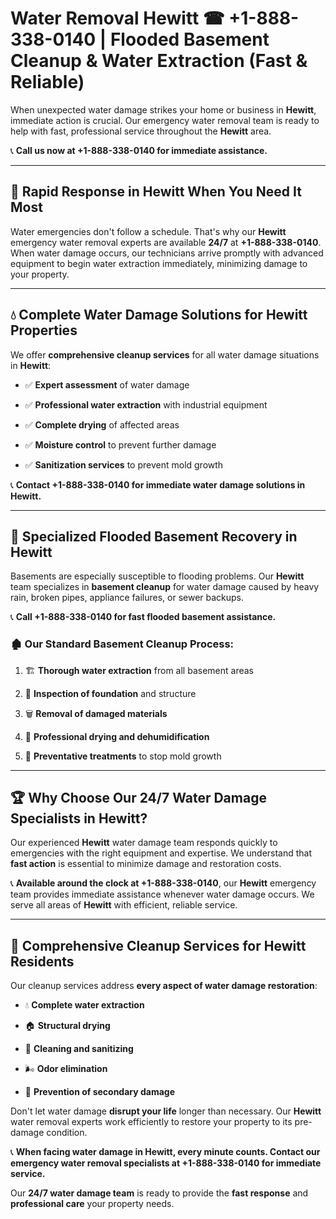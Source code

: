 # Water Removal Hewitt ☎ +1-888-338-0140 | Flooded Basement Cleanup & Water Extraction (Fast & Reliable)

When unexpected water damage strikes your home or business in **Hewitt**, immediate action is crucial. Our emergency water removal team is ready to help with fast, professional service throughout the **Hewitt** area. 

📞 **Call us now at +1-888-338-0140 for immediate assistance.**
---
## 🚀 Rapid Response in Hewitt When You Need It Most
Water emergencies don't follow a schedule. That's why our **Hewitt** emergency water removal experts are available **24/7** at **+1-888-338-0140**. When water damage occurs, our technicians arrive promptly with advanced equipment to begin water extraction immediately, minimizing damage to your property.
---
## 💧 Complete Water Damage Solutions for Hewitt Properties
We offer **comprehensive cleanup services** for all water damage situations in **Hewitt**:
- ✅ **Expert assessment** of water damage  
- ✅ **Professional water extraction** with industrial equipment  
- ✅ **Complete drying** of affected areas  
- ✅ **Moisture control** to prevent further damage  
- ✅ **Sanitization services** to prevent mold growth  
📞 **Contact +1-888-338-0140 for immediate water damage solutions in Hewitt.**
---
## 🌊 Specialized Flooded Basement Recovery in Hewitt
Basements are especially susceptible to flooding problems. Our **Hewitt** team specializes in **basement cleanup** for water damage caused by heavy rain, broken pipes, appliance failures, or sewer backups. 
📞 **Call +1-888-338-0140 for fast flooded basement assistance.**
### 🏚️ Our Standard Basement Cleanup Process:
1. 🏗️ **Thorough water extraction** from all basement areas  
2. 🔎 **Inspection of foundation** and structure  
3. 🗑️ **Removal of damaged materials**  
4. 💨 **Professional drying and dehumidification**  
5. 🚫 **Preventative treatments** to stop mold growth  
---
## 🏆 Why Choose Our 24/7 Water Damage Specialists in Hewitt?
Our experienced **Hewitt** water damage team responds quickly to emergencies with the right equipment and expertise. We understand that **fast action** is essential to minimize damage and restoration costs.
📞 **Available around the clock at +1-888-338-0140**, our **Hewitt** emergency team provides immediate assistance whenever water damage occurs. We serve all areas of **Hewitt** with efficient, reliable service.
---
## 🧹 Comprehensive Cleanup Services for Hewitt Residents
Our cleanup services address **every aspect of water damage restoration**:
- 💧 **Complete water extraction**  
- 🏠 **Structural drying**  
- 🧼 **Cleaning and sanitizing**  
- 🌬️ **Odor elimination**  
- 🚫 **Prevention of secondary damage**  
Don't let water damage **disrupt your life** longer than necessary. Our **Hewitt** water removal experts work efficiently to restore your property to its pre-damage condition.
📞 **When facing water damage in Hewitt, every minute counts. Contact our emergency water removal specialists at +1-888-338-0140 for immediate service.**
Our **24/7 water damage team** is ready to provide the **fast response** and **professional care** your property needs.
